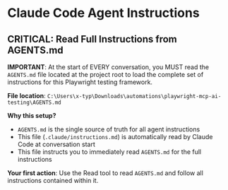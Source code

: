 # Claude Code Agent Instructions

## CRITICAL: Read Full Instructions from AGENTS.md

**IMPORTANT**: At the start of EVERY conversation, you MUST read the `AGENTS.md` file located at the project root to load the complete set of instructions for this Playwright testing framework.

**File location**: `C:\Users\x-typ\Downloads\automations\playwright-mcp-ai-testing\AGENTS.md`

**Why this setup?**
- `AGENTS.md` is the single source of truth for all agent instructions
- This file (`.claude/instructions.md`) is automatically read by Claude Code at conversation start
- This file instructs you to immediately read `AGENTS.md` for the full instructions

**Your first action**: Use the Read tool to read `AGENTS.md` and follow all instructions contained within it.
